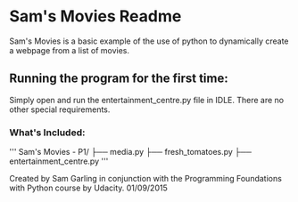 # Sam's Movies Readme

Sam's Movies is a basic example of the use of python to dynamically create a webpage from a list of movies.

## Running the program for the first time:

Simply open and run the entertainment_centre.py file in IDLE. 
There are no other special requirements.

### What's Included:

'''
Sam's Movies - P1/
├── media.py
├── fresh_tomatoes.py
├── entertainment_centre.py
'''

Created by Sam Garling in conjunction with the Programming Foundations with Python course by Udacity.
01/09/2015